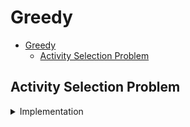 # Greedy

- [Greedy](#greedy)
  - [Activity Selection Problem](#activity-selection-problem)

## Activity Selection Problem

<details>

  <summary>Implementation</summary>

> There is one meeting room in a firm. There are N meetings in the form of (**S[i]**, **F[i]**) where **S[i]** is start time of meeting i and **F[i]** is finish time of meeting i.
> What is the **maximum** number of meetings that can be accommodated in the meeting room when only one meeting can be held in the meeting room at a particular time? Also not start time of one chosen meeting can't be equal to the end time of the other chosen meeting.

- Some standard algorithms that are Greedy algorithms

  1. **Krushkal's Minimum Spanning Tree (MST)**
  2. **Prim's Minimum Spanning Tree**
  3. **Dijkstra's Shortest Path**
  4. **Huffman Coding**

- The greedy choice is to always pick the next activity whose finish time is least among the remaining activities and the start time is more than the finish time of the previously selected activity
- Sort the activities according to their finishing time
- Select the first activity from the sorted array and print it
- Do the following for the remaining activities in the sorted array.
  - If the start time of this activity is greater than or equal to the finish time of previously selected activity then select this activity and print it.

</details>
